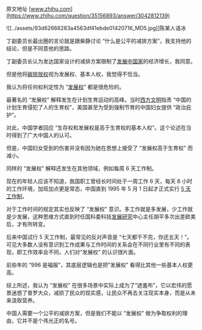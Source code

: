 原文地址 [www.zhihu.com](https://www.zhihu.com/question/35156893/answer/3042812139) 

![[../assets/93d62668283a4563df41ebde01420716_MD5.jpg]]陈某人语冰

丁副委员长最出圈的言论就是跟柴静讨论 “什么是公平的减排方案”，我支持他的结论，但是不同意他的思路。

丁副委员长认为发达国家设计的减排方案限制了[发展中国家](https://www.zhihu.com/search?q=%E5%8F%91%E5%B1%95%E4%B8%AD%E5%9B%BD%E5%AE%B6&search_source=Entity&hybrid_search_source=Entity&hybrid_search_extra=%7B%22sourceType%22%3A%22answer%22%2C%22sourceId%22%3A3042812139%7D)的经济增长，我同意。

但是他将[碳排放权](https://www.zhihu.com/search?q=%E7%A2%B3%E6%8E%92%E6%94%BE%E6%9D%83&search_source=Entity&hybrid_search_source=Entity&hybrid_search_extra=%7B%22sourceType%22%3A%22answer%22%2C%22sourceId%22%3A3042812139%7D)视为发展权、基本人权，我觉得不恰当。

我认为将任何权利定性为 “[发展权](https://www.zhihu.com/search?q=%E5%8F%91%E5%B1%95%E6%9D%83&search_source=Entity&hybrid_search_source=Entity&hybrid_search_extra=%7B%22sourceType%22%3A%22answer%22%2C%22sourceId%22%3A3042812139%7D)” 都是很危险的。

最著名的 “发展权” 解释发生在计划生育运动的高峰。当时[西方文明](https://www.zhihu.com/search?q=%E8%A5%BF%E6%96%B9%E6%96%87%E6%98%8E&search_source=Entity&hybrid_search_source=Entity&hybrid_search_extra=%7B%22sourceType%22%3A%22answer%22%2C%22sourceId%22%3A3042812139%7D)指责 “中国的计划生育侵犯了人的生育权”，美国甚至为受到强制节育的中国妇女提供 “政治庇护”。

对此，中国学者回应 “生存权和发展权是高于生育权的基本人权”。这个论述在当时得到了广大中国人的认可。

但是，中国妇女受到的伤害并没有因为她在思想上接受了 “发展权高于生育权” 而减小。

同样的 “发展权” 解释还发生在其他领域，例如每周 6 天工作制。

现在的年轻人应该不知道，我国职工曾经长时间处于一周工作 6 天，每天 8 小时的工作环境，加班加点更是常态，中国直到 1995 年 5 月 1 日起才正式实行 [5 天工作制](https://www.zhihu.com/search?q=5%E5%A4%A9%E5%B7%A5%E4%BD%9C%E5%88%B6&search_source=Entity&hybrid_search_source=Entity&hybrid_search_extra=%7B%22sourceType%22%3A%22answer%22%2C%22sourceId%22%3A3042812139%7D)。

对于工作时间的规定其实也反映了 “发展权” 意识。多工作就是多发展，少工作就是少发展，这种思维方式直到时任国科委科技[发展研究](https://www.zhihu.com/search?q=%E5%8F%91%E5%B1%95%E7%A0%94%E7%A9%B6&search_source=Entity&hybrid_search_source=Entity&hybrid_search_extra=%7B%22sourceType%22%3A%22answer%22%2C%22sourceId%22%3A3042812139%7D)中心主任胡平多次出差欧美后，才有所转变。

后来中国试行 5 天工作制，最常见的反对声音是 “七天都干不完，你还五天！”。可见大多数人没有意识到工作成果与工作时间的关系会在不同行业里有不同的表现，即工作效率会不同，人们对“发展权” 的认识很片面。

前些年的 “996 是福报”，其底层逻辑也是把“发展权” 看得比其他一些基本人权更高。

综上所述，我认为 “发展权” 在很多场景中实际上成为了“遮羞布”，它以宏伟的愿景迷惑了普罗大众，减损了民众的现实感，让民众不再去关注现实本身，而是从未来汲取营养。

中国人需要一个公平的减排方案，但是我们不能以 “发展权” 做为争取权利的理由，它并不是个伟光正的名号。
